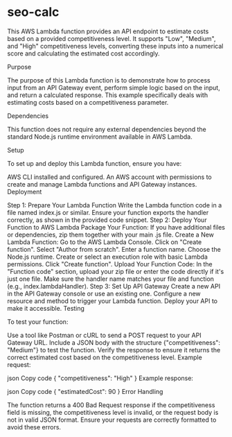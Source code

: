 # seo-calc
This AWS Lambda function provides an API endpoint to estimate costs based on a provided competitiveness level. It supports "Low", "Medium", and "High" competitiveness levels, converting these inputs into a numerical score and calculating the estimated cost accordingly.

Purpose

The purpose of this Lambda function is to demonstrate how to process input from an API Gateway event, perform simple logic based on the input, and return a calculated response. This example specifically deals with estimating costs based on a competitiveness parameter.

Dependencies

This function does not require any external dependencies beyond the standard Node.js runtime environment available in AWS Lambda.

Setup

To set up and deploy this Lambda function, ensure you have:

AWS CLI installed and configured.
An AWS account with permissions to create and manage Lambda functions and API Gateway instances.
Deployment

Step 1: Prepare Your Lambda Function
Write the Lambda function code in a file named index.js or similar.
Ensure your function exports the handler correctly, as shown in the provided code snippet.
Step 2: Deploy Your Function to AWS Lambda
Package Your Function: If you have additional files or dependencies, zip them together with your main .js file.
Create a New Lambda Function:
Go to the AWS Lambda Console.
Click on "Create function".
Select "Author from scratch".
Enter a function name.
Choose the Node.js runtime.
Create or select an execution role with basic Lambda permissions.
Click "Create function".
Upload Your Function Code:
In the "Function code" section, upload your zip file or enter the code directly if it's just one file.
Make sure the handler name matches your file and function (e.g., index.lambdaHandler).
Step 3: Set Up API Gateway
Create a new API in the API Gateway console or use an existing one.
Configure a new resource and method to trigger your Lambda function.
Deploy your API to make it accessible.
Testing

To test your function:

Use a tool like Postman or cURL to send a POST request to your API Gateway URL.
Include a JSON body with the structure {"competitiveness": "Medium"} to test the function.
Verify the response to ensure it returns the correct estimated cost based on the competitiveness level.
Example request:

json
Copy code
{
  "competitiveness": "High"
}
Example response:

json
Copy code
{
  "estimatedCost": 90
}
Error Handling

The function returns a 400 Bad Request response if the competitiveness field is missing, the competitiveness level is invalid, or the request body is not in valid JSON format.
Ensure your requests are correctly formatted to avoid these errors.

